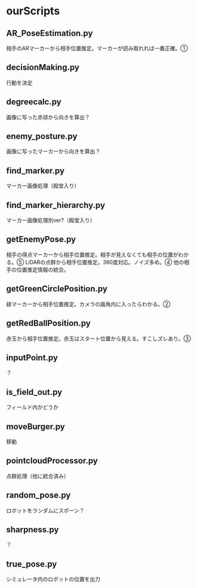 # ourScripts

## AR_PoseEstimation.py
相手のARマーカーから相手位置推定。マーカーが読み取れれば一番正確。①

## decisionMaking.py
行動を決定

## degreecalc.py
画像に写った赤球から向きを算出？

## enemy_posture.py
画像に写ったマーカーから向きを算出？

## find_marker.py
マーカー画像処理（殿堂入り）

## find_marker_hierarchy.py
マーカー画像処理別ver?（殿堂入り）

## getEnemyPose.py
相手の得点マーカーから相手位置推定。相手が見えなくても相手の位置がわかる。⑤
LiDARの点群から相手位置推定。360度対応。ノイズ多め。④
他の相手の位置推定情報の統合。

## getGreenCirclePosition.py
緑マーカーから相手位置推定。カメラの画角内に入ったらわかる。②

## getRedBallPosition.py
赤玉から相手位置推定。赤玉はスタート位置から見える。すこしズレあり。③

## inputPoint.py
？

## is_field_out.py
フィールド内かどうか

## moveBurger.py
移動

## pointcloudProcessor.py
点群処理（他に統合済み）

## random_pose.py
ロボットをランダムにスポーン？

## sharpness.py
？

## true_pose.py
シミュレータ内のロボットの位置を出力
